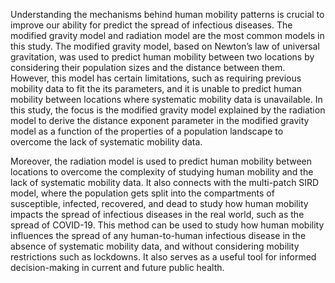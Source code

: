 Understanding the mechanisms behind human mobility patterns is crucial to improve our ability for predict the spread of infectious diseases. The modified gravity model and radiation model are the most common models in this study. The modified gravity model, based on Newton’s law of universal gravitation, was used to predict human mobility between two locations by considering their population sizes and the distance between them. However, this model has certain limitations, such as requiring previous mobility data to fit the its parameters, and it is unable to predict human mobility between locations where systematic mobility data is unavailable. In this study, the focus is the modified gravity model explained by the radiation model to derive the distance exponent parameter in the modified gravity model as a function of the properties of a population landscape to overcome the lack of systematic mobility data.

 Moreover, the radiation model is used to predict human mobility between locations to overcome the complexity of studying human mobility and the lack of systematic mobility data. It also connects with the multi-patch SIRD model, where the population gets split into the compartments of susceptible, infected, recovered, and dead to study how human mobility impacts the spread of infectious diseases in the real world, such as the spread of COVID-19. This method can be used to study how human mobility influences the spread of any human-to-human infectious disease in the absence of systematic mobility data, and without considering mobility restrictions such as lockdowns. It also serves as a useful tool for informed decision-making in current and future public health.
